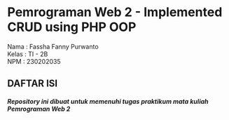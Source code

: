 # Pemrograman Web 2 - Implemented CRUD using PHP OOP
Nama    : Fassha Fanny Purwanto  
Kelas   : TI - 2B  
NPM     : 230202035  

 ## DAFTAR ISI  



 #### _Repository ini dibuat untuk memenuhi tugas praktikum mata kuliah Pemrograman Web 2_
